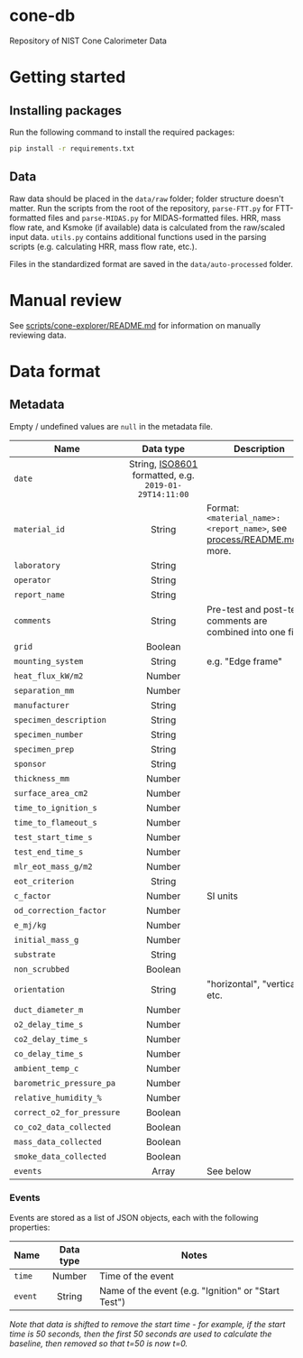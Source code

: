 # cone-db

Repository of NIST Cone Calorimeter Data

# Getting started

## Installing packages
Run the following command to install the required packages:
```bash
pip install -r requirements.txt
```

## Data

Raw data should be placed in the `data/raw` folder; folder structure doesn't matter. Run the scripts from the root of the repository, `parse-FTT.py` for FTT-formatted files and `parse-MIDAS.py` for MIDAS-formatted files. HRR, mass flow rate, and Ksmoke (if available) data is calculated from the raw/scaled input data. `utils.py` contains additional functions used in the parsing scripts (e.g. calculating HRR, mass flow rate, etc.).

Files in the standardized format are saved in the `data/auto-processed` folder.

# Manual review
See [scripts/cone-explorer/README.md](scripts/cone-explorer/README.md) for information on manually reviewing data.

# Data format

## Metadata

Empty / undefined values are `null` in the metadata file.

| Name                      | Data type                                                                                       | Description                                                                                   |
| ------------------------- |:-----------------------------------------------------------------------------------------------:| --------------------------------------------------------------------------------------------- |
| `date`                    | String, [ISO8601](https://en.wikipedia.org/wiki/ISO_8601) formatted, e.g. `2019-01-29T14:11:00` |                                                                                               |
| `material_id`             | String                                                                                          | Format: `<material_name>:<report_name>`, see [process/README.md](process/README.md) for more. |
| `laboratory`              | String                                                                                          |                                                                                               |
| `operator`                | String                                                                                          |                                                                                               |
| `report_name`             | String                                                                                          |                                                                                               |
| `comments`                | String                                                                                          | Pre-test and post-test comments are combined into one field.                                  |
| `grid`                    | Boolean                                                                                         |                                                                                               |
| `mounting_system`         | String                                                                                          | e.g. "Edge frame"                                                                             |
| `heat_flux_kW/m2`         | Number                                                                                          |                                                                                               |
| `separation_mm`           | Number                                                                                          |                                                                                               |
| `manufacturer`            | String                                                                                          |                                                                                               |
| `specimen_description`    | String                                                                                          |                                                                                               |
| `specimen_number`         | String                                                                                          |                                                                                               |
| `specimen_prep`           | String                                                                                          |                                                                                               |
| `sponsor`                 | String                                                                                          |                                                                                               |
| `thickness_mm`            | Number                                                                                          |                                                                                               |
| `surface_area_cm2`        | Number                                                                                          |                                                                                               |
| `time_to_ignition_s`      | Number                                                                                          |                                                                                               |
| `time_to_flameout_s`      | Number                                                                                          |                                                                                               |
| `test_start_time_s`       | Number                                                                                          |                                                                                               |
| `test_end_time_s`         | Number                                                                                          |                                                                                               |
| `mlr_eot_mass_g/m2`       | Number                                                                                          |                                                                                               |
| `eot_criterion`           | String                                                                                          |                                                                                               |
| `c_factor`                | Number                                                                                          | SI units                                                                                      |
| `od_correction_factor`    | Number                                                                                          |                                                                                               |
| `e_mj/kg`                 | Number                                                                                          |                                                                                               |
| `initial_mass_g`          | Number                                                                                          |                                                                                               |
| `substrate`               | String                                                                                          |                                                                                               |
| `non_scrubbed`            | Boolean                                                                                         |                                                                                               |
| `orientation`             | String                                                                                          | "horizontal", "vertical", etc.                                                                |
| `duct_diameter_m`         | Number                                                                                          |                                                                                               |
| `o2_delay_time_s`         | Number                                                                                          |                                                                                               |
| `co2_delay_time_s`        | Number                                                                                          |                                                                                               |
| `co_delay_time_s`         | Number                                                                                          |                                                                                               |
| `ambient_temp_c`          | Number                                                                                          |                                                                                               |
| `barometric_pressure_pa`  | Number                                                                                          |                                                                                               |
| `relative_humidity_%`     | Number                                                                                          |                                                                                               |
| `correct_o2_for_pressure` | Boolean                                                                                         |                                                                                               |
| `co_co2_data_collected`   | Boolean                                                                                         |                                                                                               |
| `mass_data_collected`     | Boolean                                                                                         |                                                                                               |
| `smoke_data_collected`    | Boolean                                                                                         |                                                                                               |
| `events`                  | Array                                                                                           | See below                                                                                     |

### Events

Events are stored as a list of JSON objects, each with the following properties:

| Name    | Data type | Notes                                               |
| ------- |:---------:| --------------------------------------------------- |
| `time`  | Number    | Time of the event                                   |
| `event` | String    | Name of the event (e.g. "Ignition" or "Start Test") |

*Note that data is shifted to remove the start time - for example, if the start time is 50 seconds, then the first 50 seconds are used to calculate the baseline, then removed so that t=50 is now t=0.*
